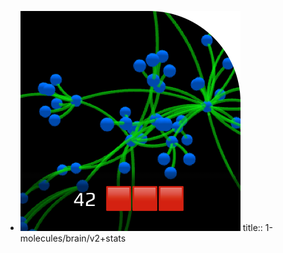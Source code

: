 - ![](https://raw.githubusercontent.com/cybercongress/prism/img-upload/components/1-molecules/brain-map/v2+stats.png)
  title:: 1-molecules/brain/v2+stats